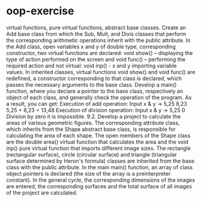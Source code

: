 # oop-exercise
virtual functions, pure virtual functions, abstract base classes.
Create an Add base class from which the Sub, Mult, and Divis classes that perform the corresponding arithmetic operations inherit with the public attribute. 
In the Add class, open variables x and y of double type, corresponding constructor, two virtual functions are declared: void show() – displaying the type of action
performed on the screen and void func() – performing the required action and not virtual: void inp() - x and y importing variable values. 
In inherited classes, virtual functions void show() and void func() are redefined, a constructor corresponding to that class is declared, which passes the necessary
arguments to the base class. Develop a main() function, where you declare a pointer to the base class, respectively an object of each class, and generally check the
operation of the program. As a result, you can get:
Execution of add operation:
Input x & y -> 5,25   8,23
	5,25 + 8,23 = 13,48
Execution of division operation:
Input x & y -> 5,25   0
Division by zero it is impossible.
9.2. Develop a project to calculate the areas of various geometric figures. The corresponding attribute class, which inherits from the Shape abstract base class,
is responsible for calculating the area of each shape. The open members of the Shape class are the double area() virtual function that calculates the area and the
void inp() pure virtual function that imports different image sizes. The rectangle (rectangular surface), circle (circular surface) and triangle (triangular surface
determined by Heron's formula) classes are inherited from the base class with the public attribute. In the main main() function, an array of class object pointers 
is declared (the size of the array is a preinterpreter constant). In the general cycle, the corresponding dimensions of the images are entered, the corresponding 
surfaces and the total surface of all images of the project are calculated.
